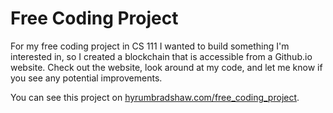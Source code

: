 # Free Coding Project

For my free coding project in CS 111 I wanted to build something I'm interested in, so I created a blockchain that is accessible from a Github.io website. Check out the website, look around at my code, and let me know if you see any potential improvements.

You can see this project on [hyrumbradshaw.com/free_coding_project](https://www.hyrumbradshaw.com/free_coding_project).
